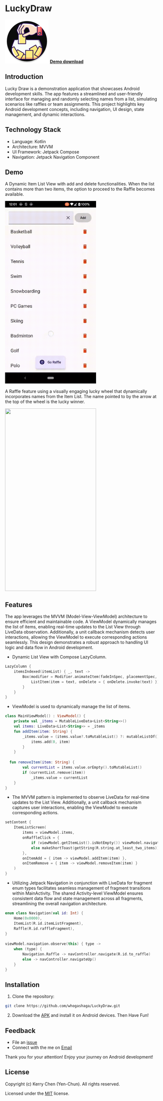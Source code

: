 # LuckyDraw 

[![Download Demo](https://github.com/whogashaga/LuckyDraw/blob/main/app/src/main/res/mipmap-xxhdpi/ic_launcher_round.webp)](https://drive.google.com/file/d/1YEbWAzWzDT3bRUldtM5rhQaKQ7-6ze2L/view?usp=sharing)
[**Demo download**](https://drive.google.com/file/d/1YEbWAzWzDT3bRUldtM5rhQaKQ7-6ze2L/view?usp=sharing)

## Introduction

Lucky Draw is a demonstration application that showcases Android development skills. The app features a streamlined and user-friendly interface for managing and randomly selecting names from a list, simulating scenarios like raffles or team assignments. This project highlights key Android development concepts, including navigation, UI design, state management, and dynamic interactions.

## Technology Stack

- Language: Kotlin
- Architecture: MVVM
- UI Framework: Jetpack Compose
- Navigation: Jetpack Navigation Component

## Demo

A Dynamic Item List View with add and delete functionalities. When the list contains more than two items, the option to proceed to the Raffle becomes available.

<img src="/gif/itemList.gif" width="300" height="600"/>

A Raffle feature using a visually engaging lucky wheel that dynamically incorporates names from the Item List. The name pointed to by the arrow at the top of the wheel is the lucky winner.

<img src="/gif/nameDraw.gif" width="300" height="600"/>

## Features

The app leverages the MVVM (Model-View-ViewModel) architecture to ensure efficient and maintainable code. A ViewModel dynamically manages the list of items, enabling real-time updates to the List View through LiveData observation. Additionally, a unit callback mechanism detects user interactions, allowing the ViewModel to execute corresponding actions seamlessly. This design demonstrates a robust approach to handling UI logic and data flow in Android development.

- Dynamic List View with Compose LazyColumn.

```Kotlin
LazyColumn {
    itemsIndexed(itemList) { _, text ->
        Box(modifier = Modifier.animateItem(fadeInSpec, placementSpec, fadeOutSpec)) {
            ListItem(item = text, onDelete = { onDelete.invoke(text) })
        }
    }
}
```

- ViewModel is used to dynamically manage the list of items.

```Kotlin
class MainViewModel() : ViewModel() {
    private val _items = MutableLiveData<List<String>>()
    val items: LiveData<List<String>> = _items
    fun addItem(item: String) {
        _items.value = (items.value?.toMutableList() ?: mutableListOf()).also { items ->
            items.add(0, item)
        }
    }

  fun removeItem(item: String) {
        val currentList = items.value.orEmpty().toMutableList()
        if (currentList.remove(item))
            _items.value = currentList
    }
}
```

- The MVVM pattern is implemented to observe LiveData for real-time updates to the List View. Additionally, a unit callback mechanism captures user interactions, enabling the ViewModel to execute corresponding actions.

```Kotlin
setContent {
    ItemListScreen(
        items = viewModel.items,
        onRaffleClick = {
            if (viewModel.getItemList().isNotEmpty()) viewModel.navigateRaffle()
            else makeShortToast(getString(R.string.at_least_two_items))
        },
        onItemAdd = { item -> viewModel.addItem(item) },
        onItemRemove = { item -> viewModel.removeItem(item) }
    )
}
```
  
- Utilizing Jetpack Navigation in conjunction with LiveData for fragment enum types facilitates seamless management of fragment transitions within MainActivity. The shared Activity-level ViewModel ensures consistent data flow and state management across all fragments, streamlining the overall navigation architecture.

```Kotlin
enum class Navigation(val id: Int) {
    Home(0x0000),
    ItemList(R.id.itemListFragment),
    Raffle(R.id.raffleFragment),
}

viewModel.navigation.observe(this) { type ->
    when (type) {
        Navigation.Raffle -> navController.navigate(R.id.to_raffle)
        else -> navController.navigateUp()
    }
}
```

## Installation

1. Clone the repository:
```bash
git clone https://github.com/whogashaga/LuckyDraw.git
```

2. Download the [APK](https://drive.google.com/file/d/1YEbWAzWzDT3bRUldtM5rhQaKQ7-6ze2L/view?usp=sharing) and install it on Android devices. Then Have Fun!

## Feedback

* File an [issue](https://github.com/whogashaga/LuckyDraw/issues)
* Connect with the me on [Email](mailto:chen081501@hotmail.com)

Thank you for your attention! Enjoy your journey on Android development!

## License

Copyright (c) Kerry Chen (Yen-Chun). All rights reserved.

Licensed under the [MIT](LICENSE) license.
